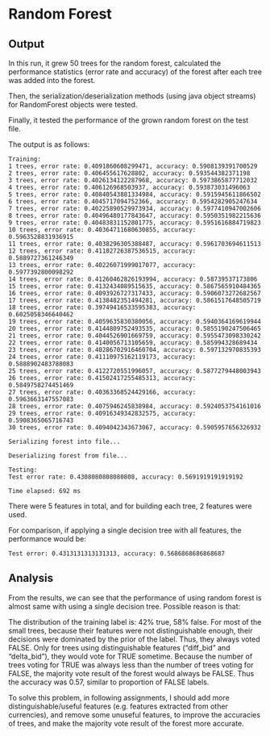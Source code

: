 # Random Forest

## Output
In this run, it grew 50 trees for the random forest, calculated the performance statistics (error rate and accuracy) of the forest after each tree was added into the forest.

Then, the serialization/deserialization methods (using java object streams) for RandomForest objects were tested.

Finally, it tested the performance of the grown random forest on the test file.

The output is as follows:

```
Training:
1 trees, error rate: 0.4091860608299471, accuracy: 0.5908139391700529
2 trees, error rate: 0.406455617628802, accuracy: 0.593544382371198
3 trees, error rate: 0.4026134122287968, accuracy: 0.5973865877712032
4 trees, error rate: 0.406126968503937, accuracy: 0.593873031496063
5 trees, error rate: 0.40840543881334984, accuracy: 0.5915945611866502
6 trees, error rate: 0.4045717094752366, accuracy: 0.5954282905247634
7 trees, error rate: 0.40225890529973934, accuracy: 0.5977410947002606
8 trees, error rate: 0.40496480177843647, accuracy: 0.5950351982215636
9 trees, error rate: 0.40483831152801775, accuracy: 0.5951616884719823
10 trees, error rate: 0.40364711680630855, accuracy: 0.5963528831936915
11 trees, error rate: 0.4038296305388487, accuracy: 0.5961703694611513
12 trees, error rate: 0.41102726387536515, accuracy: 0.5889727361246349
13 trees, error rate: 0.40226071999017077, accuracy: 0.5977392800098292
14 trees, error rate: 0.41260462826193994, accuracy: 0.58739537173806
15 trees, error rate: 0.4132434089515635, accuracy: 0.5867565910484365
16 trees, error rate: 0.4093926727317433, accuracy: 0.5906073272682567
17 trees, error rate: 0.4138482351494281, accuracy: 0.5861517648505719
18 trees, error rate: 0.39749416533595383, accuracy: 0.6025058346640462
19 trees, error rate: 0.4059635830380056, accuracy: 0.5940364169619944
20 trees, error rate: 0.4144809752493535, accuracy: 0.5855190247506465
21 trees, error rate: 0.4044526901669759, accuracy: 0.5955473098330242
22 trees, error rate: 0.4140056713105659, accuracy: 0.585994328689434
23 trees, error rate: 0.40286702916460704, accuracy: 0.597132970835393
24 trees, error rate: 0.41110975162119173, accuracy: 0.5888902483788083
25 trees, error rate: 0.4122720551996057, accuracy: 0.5877279448003943
26 trees, error rate: 0.41502417255485313, accuracy: 0.5849758274451469
27 trees, error rate: 0.40363368524429166, accuracy: 0.5963663147557083
28 trees, error rate: 0.4075946245838984, accuracy: 0.5924053754161016
29 trees, error rate: 0.40916349342832575, accuracy: 0.5908365065716743
30 trees, error rate: 0.4094042343673067, accuracy: 0.5905957656326932

Serializing forest into file...

Deserializing forest from file...

Testing:
Test error rate: 0.4308080808080808, accuracy: 0.5691919191919192

Time elapsed: 692 ms
```

There were 5 features in total, and for building each tree, 2 features were used.

For comparison, if applying a single decision tree with all features, the performance would be:

```
Test error: 0.4313131313131313, accuracy: 0.5686868686868687
```

## Analysis
From the results, we can see that the performance of using random forest is almost same with using a single decision tree. Possible reason is that:

The distribution of the training label is: 42% true, 58% false. For most of the small trees, because their features were not distinguishable enough, their decisions were dominated by the prior of the label. Thus, they always voted FALSE. Only for trees using distinguishable features (“diff_bid” and “delta_bid”), they would vote for TRUE sometime. Because the number of trees voting for TRUE was always less than the number of trees voting for FALSE, the majority vote result of the forest would always be FALSE. Thus the accuracy was 0.57, similar to proportion of FALSE labels.

To solve this problem, in following assignments, I should add more distinguishable/useful features (e.g. features extracted from other currencies), and remove some unuseful features, to improve the accuracies of trees, and make the majority vote result of the forest more accurate.

